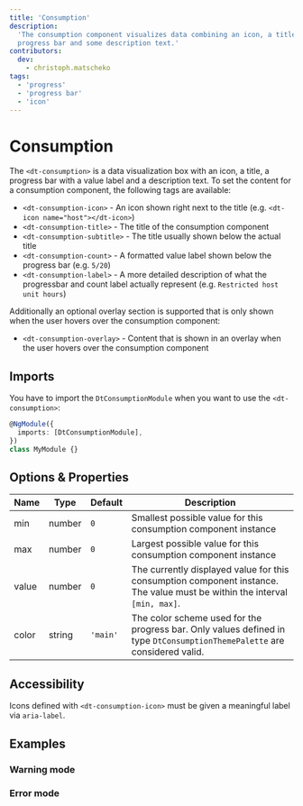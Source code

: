 ```yaml
---
title: 'Consumption'
description:
  'The consumption component visualizes data combining an icon, a title, a
  progress bar and some description text.'
contributors:
  dev:
    - christoph.matscheko
tags:
  - 'progress'
  - 'progress bar'
  - 'icon'
---
```


# Consumption

The `<dt-consumption>` is a data visualization box with an icon, a title, a
progress bar with a value label and a description text. To set the content for a
consumption component, the following tags are available:

<docs-source-example example="ConsumptionDefaultExample"></docs-source-example>

- `<dt-consumption-icon>` - An icon shown right next to the title (e.g.
  `<dt-icon name="host"></dt-icon>`)
- `<dt-consumption-title>` - The title of the consumption component
- `<dt-consumption-subtitle>` - The title usually shown below the actual title
- `<dt-consumption-count>` - A formatted value label shown below the progress
  bar (e.g. `5/20`)
- `<dt-consumption-label>` - A more detailed description of what the progressbar
  and count label actually represent (e.g. `Restricted host unit hours`)

Additionally an optional overlay section is supported that is only shown when
the user hovers over the consumption component:

- `<dt-consumption-overlay>` - Content that is shown in an overlay when the user
  hovers over the consumption component

## Imports

You have to import the `DtConsumptionModule` when you want to use the
`<dt-consumption>`:

```typescript
@NgModule({
  imports: [DtConsumptionModule],
})
class MyModule {}
```

## Options & Properties

| Name  | Type   | Default  | Description                                                                                                                |
| ----- | ------ | -------- | -------------------------------------------------------------------------------------------------------------------------- |
| min   | number | `0`      | Smallest possible value for this consumption component instance                                                            |
| max   | number | `0`      | Largest possible value for this consumption component instance                                                             |
| value | number | `0`      | The currently displayed value for this consumption component instance. The value must be within the interval `[min, max]`. |
| color | string | `'main'` | The color scheme used for the progress bar. Only values defined in type `DtConsumptionThemePalette` are considered valid.  |

## Accessibility

Icons defined with `<dt-consumption-icon>` must be given a meaningful label via
`aria-label`.

## Examples

### Warning mode

<docs-source-example example="ConsumptionWarningExample"></docs-source-example>

### Error mode

<docs-source-example example="ConsumptionErrorExample"></docs-source-example>
